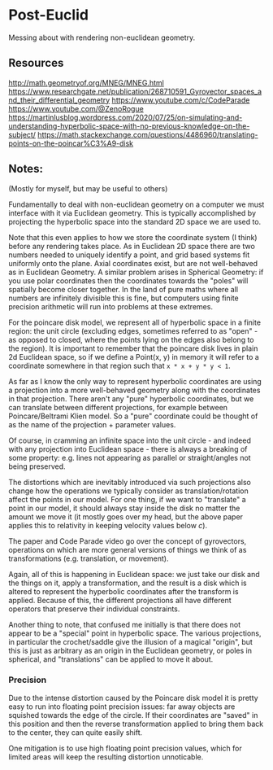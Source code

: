 # Post-Euclid

Messing about with rendering non-euclidean geometry.

## Resources
http://math.geometryof.org/MNEG/MNEG.html
https://www.researchgate.net/publication/268710591_Gyrovector_spaces_and_their_differential_geometry
https://www.youtube.com/c/CodeParade
https://www.youtube.com/@ZenoRogue
https://martinlusblog.wordpress.com/2020/07/25/on-simulating-and-understanding-hyperbolic-space-with-no-previous-knowledge-on-the-subject/
https://math.stackexchange.com/questions/4486960/translating-points-on-the-poincar%C3%A9-disk

## Notes:
(Mostly for myself, but may be useful to others)

Fundamentally to deal with non-euclidean geometry on a computer we must 
interface with it via Euclidean geometry. This is typically accomplished by
projecting the hyperbolic space into the standard 2D space we are used to.

Note that this even applies to how we store the coordinate system (I think)
before any rendering takes place. As in Euclidean 2D space there are two
numbers needed to uniquely identify a point, and grid based systems fit uniformly 
onto the plane. Axial coordinates exist, but are not 
well-behaved as in Euclidean Geometry. A similar problem arises in Spherical 
Geometry: if you use polar coordinates then the coordinates towards the 
"poles" will spatially become closer together. In the land of pure maths 
where all numbers are infinitely divisible this is fine, but computers
using finite precision arithmetic will run into problems at these extremes.

For the poincare disk model, we represent all of hyperbolic space in a finite
region: the unit circle (excluding edges, sometimes referred to as "open" - 
as opposed to closed, where the points lying on the edges also belong to the
region). It is important to remember that the poincare disk lives in plain 2d
Euclidean space, so if we define a Point(x, y) in memory it will refer to a
coordinate somewhere in that region such that `x * x + y * y < 1`.

As far as I know the only way to represent hyperbolic coordinates are using
a projection into a more well-behaved geometry along with the coordinates in
that projection. There aren't any "pure" hyperbolic coordinates, but we can
translate between different projections, for example between 
Poincare/Beltrami Klien model. So a "pure" coordinate could be thought of
as the name of the projection + parameter values.

Of course, in cramming an infinite space into the unit circle - and indeed 
with any projection into Euclidean space - there is always a breaking of
some property: e.g. lines not appearing as parallel or straight/angles not 
being preserved.

The distortions which are inevitably introduced via such projections also
change how the operations we typically consider as translation/rotation 
affect the points in our model. For one thing, if we want to "translate"
a point in our model, it should always stay inside the disk no matter the
amount we move it (it mostly goes over my head, but the above paper
applies this to relativity in keeping velocity values below _c_).

The paper and Code Parade video go over the concept of gyrovectors, 
operations on which are more general versions of things we think of
as transformations (e.g. translation, or movement).

Again, all of this is happening in Euclidean space: we just take our disk
and the things on it, apply a transformation, and the result is a disk which 
is altered to represent the hyperbolic coordinates after the transform is
applied. Because of this, the different projections all have different 
operators that preserve their individual constraints.

Another thing to note, that confused me initially is that there does not 
appear to be a "special" point in hyperbolic space. The various projections,
in particular the crochet/saddle give the illusion of a magical "origin",
but this is just as arbitrary as an origin in the Euclidean geometry, 
or poles in spherical, and "translations" can be applied to move it about.

### Precision

Due to the intense distortion caused by the Poincare disk model it is pretty
easy to run into floating point precision issues: far away objects are squished
towards the edge of the circle. If their coordinates are "saved" in this position
and then the reverse transformation applied to bring them back to the center, they
can quite easily shift.

One mitigation is to use high floating point precision values, which for limited
areas will keep the resulting distortion unnoticable.